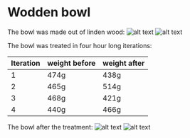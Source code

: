 
# Wodden bowl

The bowl was made out of linden wood:
![alt text](https://github.com/JaroslavHavrda/woodHeatTreatment/raw/master/21a_bowl_before_treatment.JPG "Bowl before treatment")
![alt text](https://github.com/JaroslavHavrda/woodHeatTreatment/raw/master/21b_bowl_before_treatment.JPG "Bowl before treatment")

The bowl was treated in four hour long iterations:

|Iteration   |weight before      |weight after                        |
|------------|-------------------|------------------------------------|
| 1          | 474g              | 438g                               |
| 2          | 465g              | 514g                               |
| 3          | 468g              | 421g                               |
| 4          | 440g              | 466g                               |

The bowl after the treatment:
![alt text](https://github.com/JaroslavHavrda/woodHeatTreatment/raw/master/22a_bowl_after_treatment.JPG "Bowl after treatment")
![alt text](https://github.com/JaroslavHavrda/woodHeatTreatment/raw/master/22b_bowl_after_treatment.JPG "Bowl after treatment")
